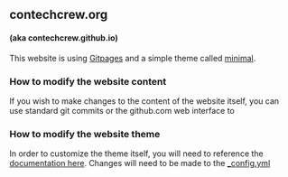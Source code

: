 ## contechcrew.org
#### (aka contechcrew.github.io)

This website is using [Gitpages](https://docs.github.com/en/pages) and a simple theme called [minimal](https://github.com/pages-themes/minimal).

### How to modify the website content

If you wish to make changes to the content of the website itself, you can use standard git commits or the github.com web interface to 

### How to modify the website theme

In order to customize the theme itself, you will need to reference the [documentation here](https://github.com/pages-themes/minimal#readme). Changes will need to be made to the [_config.yml](/_config.yml)

